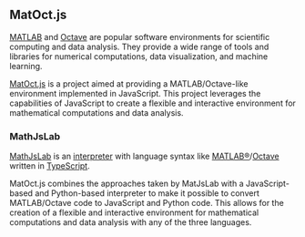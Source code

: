 ## MatOct.js

[MATLAB](https://www.mathworks.com/products/matlab.html) and [Octave](https://www.gnu.org/software/octave/) are popular software environments for scientific computing and data analysis. They provide a wide range of tools and libraries for numerical computations, data visualization, and machine learning.

[MatOct.js](https://github.com/vahidgh/matoctjs) is a project aimed at providing a MATLAB/Octave-like environment implemented in JavaScript. This project leverages the capabilities of JavaScript to create a flexible and interactive environment for mathematical computations and data analysis.

### MathJsLab

[MathJsLab](https://github.com/vahidgh/mathjslab) is an [interpreter](https://en.wikipedia.org/wiki/Interpreter_(computing)) with language syntax like [MATLAB&reg;](https://www.mathworks.com/)/[Octave](https://www.gnu.org/software/octave/) written in [TypeScript](https://www.typescriptlang.org/).

MatOct.js combines the approaches taken by MatJsLab with a JavaScript-based and Python-based interpreter to make it possible to convert MATLAB/Octave code to JavaScript and Python code. This allows for the creation of a flexible and interactive environment for mathematical computations and data analysis with any of the three languages.
